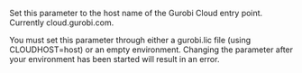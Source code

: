 Set this parameter to the host name of the Gurobi Cloud entry point. Currently cloud.gurobi.com.

You must set this parameter through either a gurobi.lic file (using CLOUDHOST=host) or an empty environment. Changing
the parameter after your environment has been started will result in an error.
